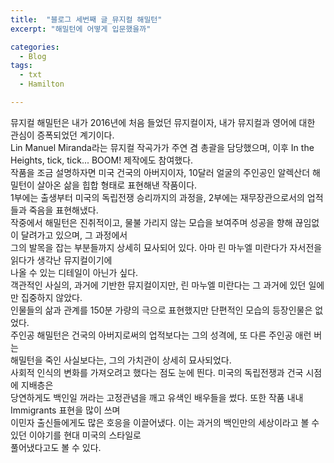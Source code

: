 ```yaml
---
title:  "블로그 세번째 글_뮤지컬 해밀턴"
excerpt: "해밀턴에 어떻게 입문했을까"

categories:
  - Blog
tags:
  - txt
  - Hamilton

---
```


뮤지컬 해밀턴은 내가 2016년에 처음 들었던 뮤지컬이자, 내가 뮤지컬과 영어에 대한 관심이 증폭되었던 계기이다.<br/>
Lin Manuel Miranda라는 뮤지컬 작곡가가 주연 겸 총괄을 담당했으며, 이후 In the Heights, tick, tick... BOOM! 제작에도 참여했다.<br/>
작품을 조금 설명하자면
미국 건국의 아버지이자, 10달러 얼굴의 주인공인 알렉산더 해밀턴이 살아온 삶을 힙합 형태로 표현해낸 작품이다.<br/>
1부에는 출생부터 미국의 독립전쟁 승리까지의 과정을, 2부에는 재무장관으로서의 업적들과 죽음을 표현해냈다.<br/>
작중에서 해밀턴은 진취적이고, 물불 가리지 않는 모습을 보여주며 성공을 향해 끊임없이 달려가고 있으며, 그 과정에서<br/>
그의 발목을 잡는 부분들까지 상세히 묘사되어 있다. 아마 린 마누엘 미란다가 자서전을 읽다가 생각난 뮤지컬이기에<br/>
나올 수 있는 디테일이 아닌가 싶다.<br/>
객관적인 사실의, 과거에 기반한 뮤지컬이지만, 린 마누엘 미란다는 그 과거에 있던 일에만 집중하지 않았다.<br/>
인물들의 삶과 관계를 150분 가량의 극으로 표현했지만 단편적인 모습의 등장인물은 없었다.<br/>
주인공 해밀턴은 건국의 아버지로써의 업적보다는 그의 성격에, 또 다른 주인공 애런 버는<br/>
해밀턴을 죽인 사실보다는, 그의 가치관이 상세히 묘사되었다.<br/>
사회적 인식의 변화를 가져오려고 했다는 점도 눈에 띈다. 미국의 독립전쟁과 건국 시점에 지배층은<br/>
당연하게도 백인일 꺼라는 고정관념을 깨고 유색인 배우들을 썼다. 또한 작품 내내 Immigrants 표현을 많이 쓰며<br/>
이민자 출신들에게도 많은 호응을 이끌어냈다. 이는 과거의 백인만의 세상이라고 볼 수 있던 이야기를 현대 미국의 스타일로<br/>
풀어냈다고도 볼 수 있다.<br/>

